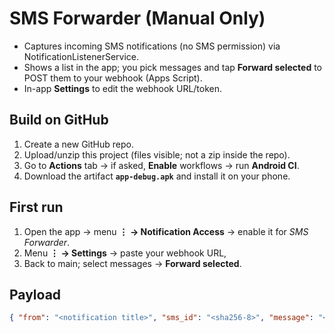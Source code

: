 # SMS Forwarder (Manual Only)

- Captures incoming SMS notifications (no SMS permission) via NotificationListenerService.
- Shows a list in the app; you pick messages and tap **Forward selected** to POST them to your webhook (Apps Script). 
- In-app **Settings** to edit the webhook URL/token.

## Build on GitHub

1. Create a new GitHub repo.
2. Upload/unzip this project (files visible; not a zip inside the repo).
3. Go to **Actions** tab → if asked, **Enable** workflows → run **Android CI**.
4. Download the artifact **`app-debug.apk`** and install it on your phone.

## First run

1. Open the app → menu **⋮ → Notification Access** → enable it for *SMS Forwarder*.
2. Menu **⋮ → Settings** → paste your webhook URL, 
3. Back to main; select messages → **Forward selected**.

## Payload

```json
{ "from": "<notification title>", "sms_id": "<sha256-8>", "message": "<full text>" }
```
